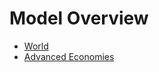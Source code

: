 # Model Overview

* [World](https://epic-institute.github.io/positive-disruption/World.html)
* [Advanced Economies](https://epic-institute.github.io/positive-disruption/AdvancedECO.html)
